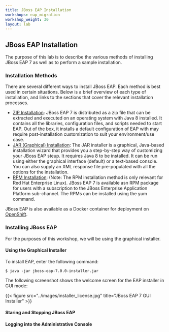 ```yaml
---
title: JBoss EAP Installation
workshops: eap_migration
workshop_weight: 30
layout: lab
---
```


## JBoss EAP Installation

The purpose of this lab is to describe the various methods of installing JBoss EAP 7 as well as to perform a sample installation.

### Installation Methods

There are several different ways to install JBoss EAP. Each method is best used in certain situations. Below is a brief overview of each type of installation, and links to the sections that cover the relevant installation processes.

- [ZIP Installation][zip]:  JBoss EAP 7 is distributed as a zip file that can be extracted and executed on an operating system with Java 8 installed. It contains all the libraries, configuration files, and scripts needed to start EAP. Out of the box, it installs a default configuration of EAP with may require post-installation customization to suit your environment/use case.
- [JAR (Graphical) Installation][jar]: The JAR installer is a graphical, Java-based installation wizard that provides you a step-by-step way of customizing your JBoss EAP steup. It requires Java 8 to be installed. It can be run using either the graphical interface (default) or a text-based console. You can also supply an XML response file pre-populated with all the options for the installation.
- [RPM Installation][rpm]: (Note: The RPM installation method is only relevant for Red Hat Enterprise Linux). JBoss EAP 7 is available asn RPM package for users with a subscription to the JBoss Enterprise Application Platform sub-channel. The RPMs can be installed using the yum command.

JBoss EAP is also available as a Docker container for deployment on [OpenShift][xpaas].

### Installing JBoss EAP

For the purposes of this workshop, we will be using the graphical installer.

#### Using the Graphical Installer
To install EAP, enter the following command:

```
$ java -jar jboss-eap-7.0.0-installer.jar
```
The following screenshot shows the welcome screen for the EAP installer in GUI mode:

{{< figure src="../images/installer_license.jpg" title="JBoss EAP 7 GUI Installer" >}}

#### Staring and Stopping JBoss EAP

#### Logging into the Administrative Console

[zip]: https://access.redhat.com/documentation/en-us/red_hat_jboss_enterprise_application_platform/7.0/html/installation_guide/installing_jboss_eap#zip_installation
[jar]: https://access.redhat.com/documentation/en-us/red_hat_jboss_enterprise_application_platform/7.0/html/installation_guide/installing_jboss_eap#installer_installation
[rpm]: https://access.redhat.com/documentation/en-us/red_hat_jboss_enterprise_application_platform/7.0/html/installation_guide/installing_jboss_eap#rpm_installation
[xpaas]: https://www.openshift.com/container-platform/middleware-services.html

